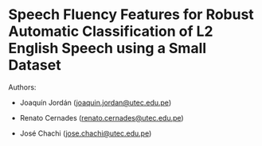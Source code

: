 # Speech Fluency Features for Robust Automatic Classification of L2 English Speech using a Small Dataset


Authors:
- Joaquín Jordán (joaquin.jordan@utec.edu.pe)

- Renato Cernades (renato.cernades@utec.edu.pe)

- José Chachi (jose.chachi@utec.edu.pe)
